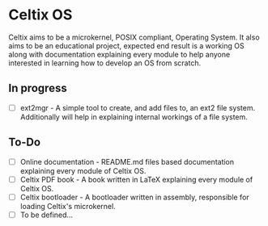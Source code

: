 # Celtix OS
Celtix aims to be a microkernel, POSIX compliant, Operating System. It also aims to be an educational project, expected end result is a working OS along with documentation explaining every module to help anyone interested in learning how to develop an OS from scratch.

## In progress
- [ ] ext2mgr - A simple tool to create, and add files to, an ext2 file system. Additionally will help in explaining internal workings of a file system.

## To-Do
- [ ] Online documentation - README.md files based documentation explaining every module of Celtix OS.
- [ ] Celtix PDF book - A book written in LaTeX explaining every module of Celtix OS.
- [ ] Celtix bootloader - A bootloader written in assembly, responsible for loading Celtix's microkernel.
- [ ] To be defined...
